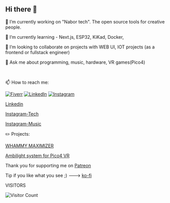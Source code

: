 ## Hi there 👋



🔭 I’m currently working on "Nabor tech". The open source tools for creative people. 

🌱 I’m currently learning - Next.js, ESP32, KiKad, Docker, 

👯 I’m looking to collaborate on projects with WEB UI, IOT projects (as a frontend or fullstack engineer)

💬 Ask me about programming, music, hardware, VR games(Pico4)

<br>

📫 How to reach me:

[![Fiverr](https://img.shields.io/badge/Fiverr-1DBF73?style=for-the-badge&logo=fiverr&logoColor=white)](https://www.fiverr.com/s/2KoDp3e) 
[![LinkedIn](https://img.shields.io/badge/LinkedIn-0077B5?style=for-the-badge&logo=linkedin&logoColor=white)](https://www.linkedin.com/in/sergeynodejs) 
[![Instagram](https://img.shields.io/badge/Instagram-E4405F?style=for-the-badge&logo=instagram&logoColor=white)](https://instagram.com/highelectroniker)


[Linkedin](https://www.linkedin.com/in/sergeynodejs)

[Instagram-Tech](https://instagram.com/highelectroniker)

[Instagram-Music](https://instagram.com/jsonslim)

:pencil2: Projects:

[WHAMMY MAXIMIZER](https://wave42.gumroad.com/l/whammymaximizer)

[Ambilight system for Pico4 VR](https://wave42.gumroad.com/l/vr_ambilight)

Thank you for supporting me on [Patreon](https://patreon.com/jsonslim?utm_medium=unknown&utm_source=join_link&utm_campaign=creatorshare_creator&utm_content=copyLink)

Tip if you like what you see ;) ---> [ko-fi](https://ko-fi.com/jsonslim)


VISITORS

![Visitor Count](https://profile-counter.glitch.me/jsonslim/count.svg)
